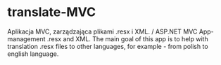 # translate-MVC
Aplikacja MVC, zarządzająca plikami .resx i XML.  /  ASP.NET MVC App- management .resx and XML.
The main goal of this app is to help with translation .resx files to other languages, for example - from polish to english language.

